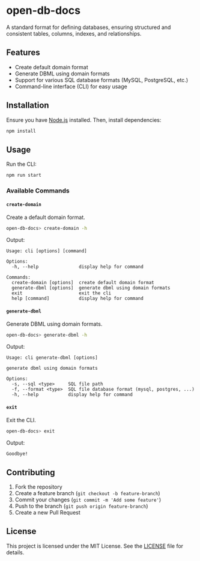 # open-db-docs

A standard format for defining databases, ensuring structured and consistent tables, columns, indexes, and relationships.

## Features

- Create default domain format
- Generate DBML using domain formats
- Support for various SQL database formats (MySQL, PostgreSQL, etc.)
- Command-line interface (CLI) for easy usage

## Installation

Ensure you have [Node.js](https://nodejs.org/) installed. Then, install dependencies:

```sh
npm install
```

## Usage

Run the CLI:

```sh
npm run start
```

### Available Commands

#### `create-domain`
Create a default domain format.

```sh
open-db-docs> create-domain -h
```

Output:
```
Usage: cli [options] [command]

Options:
  -h, --help               display help for command

Commands:
  create-domain [options]  create default domain format
  generate-dbml [options]  generate dbml using domain formats
  exit                     exit the cli
  help [command]           display help for command
```

#### `generate-dbml`
Generate DBML using domain formats.

```sh
open-db-docs> generate-dbml -h
```

Output:
```
Usage: cli generate-dbml [options]

generate dbml using domain formats

Options:
  -s, --sql <type>     SQL file path
  -f, --format <type>  SQL file database format (mysql, postgres, ...)
  -h, --help           display help for command
```

#### `exit`
Exit the CLI.

```sh
open-db-docs> exit
```

Output:
```
Goodbye!
```

## Contributing

1. Fork the repository
2. Create a feature branch (`git checkout -b feature-branch`)
3. Commit your changes (`git commit -m 'Add some feature'`)
4. Push to the branch (`git push origin feature-branch`)
5. Create a new Pull Request

## License

This project is licensed under the MIT License. See the [LICENSE](LICENSE) file for details.
